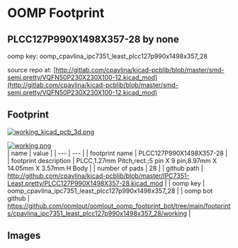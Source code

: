 # OOMP Footprint  
## PLCC127P990X1498X357-28  by none  
  
oomp key: oomp_cpavlina_ipc7351_least_plcc127p990x1498x357_28  
  
source repo at: [http://gitlab.com/cpavlina/kicad-pcblib/blob/master/smd-semi.pretty/VQFN50P230X230X100-12.kicad_mod](http://gitlab.com/cpavlina/kicad-pcblib/blob/master/smd-semi.pretty/VQFN50P230X230X100-12.kicad_mod)  
## Footprint  
  
[![working_kicad_pcb_3d.png](working_kicad_pcb_3d_600.png)](working_kicad_pcb_3d.png)  
  
[![working.png](working_600.png)](working.png)  
| name | value | 
| --- | --- | 
| footprint name | PLCC127P990X1498X357-28 | 
| footprint description | PLCC,1.27mm Pitch,rect.;5 pin X 9 pin,8.97mm X 14.05mm X 3.57mm H Body | 
| number of pads | 28 | 
| github path | http://github.com/cpavlina/kicad-pcblib/blob/master/IPC7351-Least.pretty/PLCC127P990X1498X357-28.kicad_mod | 
| oomp key | oomp_cpavlina_ipc7351_least_plcc127p990x1498x357_28 | 
| oomp bot github | https://github.com/oomlout/oomlout_oomp_footprint_bot/tree/main/footprints/cpavlina_ipc7351_least_plcc127p990x1498x357_28/working | 
## Images  
